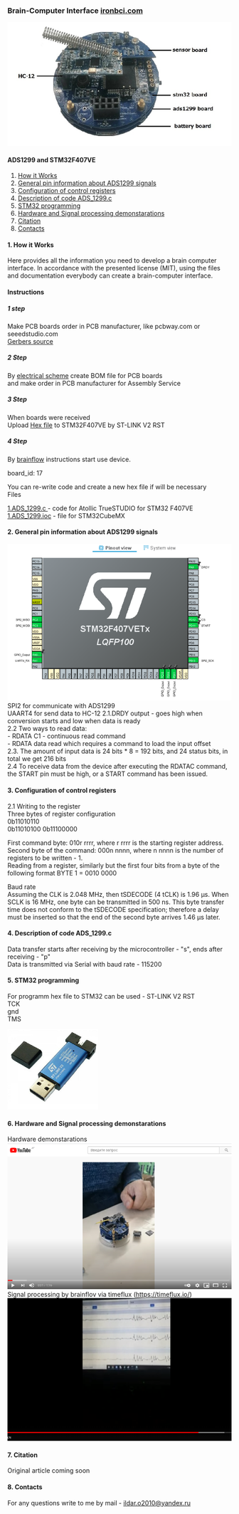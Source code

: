 ### Brain-Computer Interface [ironbci.com](https://ironbci.com)
                            
![alt tag](https://github.com/Ildaron/ironbci/blob/master/Supplementary%20files/general_view.jpg "general view")​


####  ADS1299 and STM32F407VE 
1. [How it Works](https://github.com/Ildaron/ironbci/blob/master/README.md#1-how-it-works)  
2. [General pin information about ADS1299 signals](https://github.com/Ildaron/ironbci#2--general-pin-information-about-ads1299-signals)   
3. [Configuration of control registers](https://github.com/Ildaron/ironbci#3-configuration-of-control-registers)     
4. [Description of code ADS_1299.c](https://github.com/Ildaron/ironbci#4-description-of-code-ads_1299c)    
5. [STM32 programming](https://github.com/Ildaron/ironbci#5-stm32-programming)  
6. [Hardware and Signal processing demonstarations](https://github.com/Ildaron/ironbci#6-hardware-and-signal-processing-demonstarations)     
7. [Citation](https://github.com/Ildaron/ironbci/blob/master/README.md#7-citation)   
8. [Contacts](https://github.com/Ildaron/ironbci/blob/master/README.md#8-contacts)     

####  1. How it Works
Here provides all the information you need to develop a brain computer interface. In accordance with the presented license (MIT), using the files and documentation everybody can create a brain-computer interface.

#### Instructions
##### 1 step   
Make PCB boards order in PCB manufacturer, like pcbway.com or seeedstudio.com   
[Gerbers source](https://github.com/Ildaron/ironbci/tree/master/gerber_files)  


#####  2 Step   
By [electrical scheme](https://github.com/Ildaron/ironbci/tree/master/electrical_scheme)   create BOM file for PCB boards   
and make order in PCB manufacturer for Assembly Service  

#####  3 Step 
When boards were received   
Upload [Hex file](https://github.com/Ildaron/ironbci/blob/master/ironbci.hex) to STM32F407VE by ST-LINK V2 RST  


#####  4 Step  
By [brainflow](https://brainflow.readthedocs.io/en/stable/) instructions  start use device.   
 
board_id: 17  

You can re-write code and create a new hex file if will be necessary  
Files   

[1.ADS_1299.c ](https://github.com/Ildaron/ironbci/blob/master/1.ADS_1299.c) - code for Atollic TrueSTUDIO for STM32 F407VE  
[1.ADS_1299.ioc](https://github.com/Ildaron/ironbci/blob/master/ads1299.ioc) - file for STM32CubeMX


####  2.  General pin information about ADS1299 signals
![alt tag](https://github.com/Ildaron/ironbci/blob/master/Supplementary%20files/stm1.bmp "stm32")​  
SPI2 for communicate with ADS1299  
UAART4 for send data to HC-12
2.1.DRDY output - goes high when conversion starts and low when data is ready  
2.2  Two ways to read data:  
      - RDATA C1 - continuous read command  
      - RDATA data read which requires a command to load the input offset  
2.3. The amount of input data is 24 bits * 8 = 192 bits, and 24 status bits, in total we get 216 bits  
2.4 To receive data from the device after executing the RDATAC command, the START pin must be high, or a START command has been issued.  

#### 3. Configuration of control registers  
2.1 Writing to the register  
Three bytes of register configuration  
0b11010110    
0b11010100
0b11100000

First command byte: 010r rrrr, where r rrrr is the starting register address.  
Second byte of the command: 000n nnnn, where n nnnn is the number of registers to be written - 1.  
Reading from a register, similarly but the first four bits from a byte of the following format
BYTE 1 = 0010 0000   

Baud rate  
Assuming the CLK is 2.048 MHz, then tSDECODE (4 tCLK) is 1.96 μs. When SCLK is 16 MHz, one byte can be transmitted in 500 ns. This byte transfer time does not conform to the tSDECODE specification; therefore a delay must be inserted so that the end of the second byte arrives 1.46 µs later.  

#### 4. Description of code ADS_1299.c  
Data transfer starts after receiving by the microcontroller - "s", ends after receiving - "p"  
Data is transmitted via Serial with baud rate - 115200  

#### 5. STM32 programming
For programm hex file to STM32 can be used - ST-LINK V2 
RST    
TCK    
gnd   
TMS  

![alt tag](https://github.com/Ildaron/ironbci/blob/master/Supplementary%20files/stl1.bmp "stm32")


#### 6. Hardware and Signal processing demonstarations  
Hardware demonstarations  
[![Hardware demonstrations](https://github.com/Ildaron/ironbci/blob/master/Supplementary%20files/hardware_ironbci.bmp)](https://youtu.be/kfbvYXvBCJk)    
Signal processing by brainflov via timeflux (https://timeflux.io/)    
[![Sowtware demonstrations](https://github.com/Ildaron/ironbci/blob/master/Supplementary%20files/software.bmp)](https://youtu.be/y1O7FNJLeh4)      


#### 7. Citation  
Original article coming soon  
#### 8. Contacts  
For any questions write to me by mail - ildar.o2010@yandex.ru   
